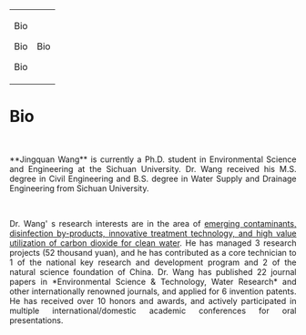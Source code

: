 <div align="center">

<table rules="none">

<tr>

<td>

<p>Bio</p>

<p>Bio</p>

<p>Bio</p>

</td>

<td>

<p>Bio</p>


</td>

</tr>

</table>    

</div>


# Bio

<br>

<p style="text-align:justify; text-justify:inter-ideograph;">**Jingquan Wang** is currently a Ph.D. student in Environmental Science and Engineering at the Sichuan University. Dr. Wang received his M.S. degree in Civil Engineering and B.S. degree in Water Supply and Drainage Engineering from Sichuan University.
</p>




<br>



<p style="text-align:justify; text-justify:inter-ideograph;">Dr. Wang' s research interests are in the area of <u>emerging contaminants, disinfection by-products, innovative treatment technology, and high value utilization of carbon dioxide for clean water</u>. He has managed 3 research projects (52 thousand yuan), and he has contributed as a core technician to 1 of the national key research and development program and 2 of the natural science foundation of China. Dr. Wang has published 22 journal papers in *Environmental Science & Technology, Water Research* and other internationally renowned journals, and applied for 6 invention patents. He has received over 10 honors and awards, and actively participated in multiple international/domestic academic conferences for oral presentations.
</p>


